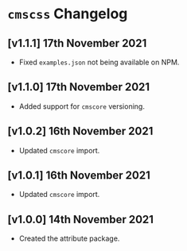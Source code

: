 # `cmscss` Changelog

## [v1.1.1] 17th November 2021

- Fixed `examples.json` not being available on NPM.

## [v1.1.0] 17th November 2021

- Added support for `cmscore` versioning.

## [v1.0.2] 16th November 2021

- Updated `cmscore` import.

## [v1.0.1] 16th November 2021

- Updated `cmscore` import.

## [v1.0.0] 14th November 2021

- Created the attribute package.
